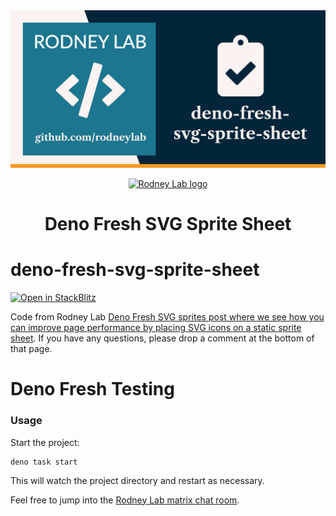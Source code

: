 <img src="../../images/rodneylab-github-deno-fresh-svg-sprite-sheet.png" alt="Rodney Lab deno-fresh-testing Github banner">

<p align="center">
  <a aria-label="Open Rodney Lab site" href="https://rodneylab.com" rel="nofollow noopener noreferrer">
    <img alt="Rodney Lab logo" src="https://rodneylab.com/assets/icon.png" width="60" />
  </a>
</p>
<h1 align="center">
  Deno Fresh SVG Sprite Sheet
</h1>

# deno-fresh-svg-sprite-sheet

[![Open in StackBlitz](https://developer.stackblitz.com/img/open_in_stackblitz.svg)](https://stackblitz.com/github/rodneylab/deno/tree/main/demos/deno-fresh-svg-sprite-sheet)

Code from Rodney Lab
<a href="https://rodneylab.com/deno-fresh-svg-sprites/">Deno Fresh SVG sprites post where we
see how you can improve page performance by placing SVG icons on a static sprite sheet</a>. If you have
any questions, please drop a comment at the bottom of that page.

# Deno Fresh Testing

### Usage

Start the project:

```
deno task start
```

This will watch the project directory and restart as necessary.

Feel free to jump into the
[Rodney Lab matrix chat room](https://matrix.to/#/%23rodney:matrix.org).
